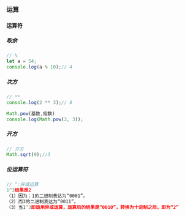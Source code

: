 ### 运算

#### 运算符

##### 取余

```js
// %
let a = 54;
console.log(a % 10);// 4
```

##### 次方

```js
// **
console.log(2 ** 3);// 8

Math.pow(基数,指数)
console.log(Math.pow(2, 3));
```

##### 开方

```js
// 开方
Math.sqrt(9);//3
```

##### 位运算符

```js
// ^:异或运算
1^3结果是2
（1）因为：1的二进制表达为“0001”。
（2）而3的二进制表达为“0011”。
（3）当1^3即运用异或运算，运算后的结果是“0010”，转换为十进制之后，即为“2”
```

